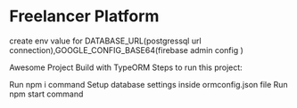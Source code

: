 # Freelancer Platform


create env value for DATABASE_URL(postgressql url connection),GOOGLE_CONFIG_BASE64(firebase admin config )

Awesome Project Build with TypeORM
Steps to run this project:

Run npm i command
Setup database settings inside ormconfig.json file
Run npm start command
